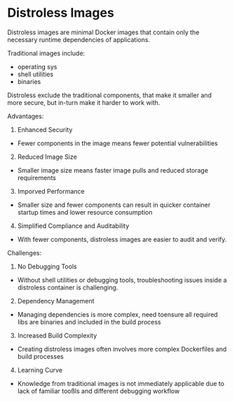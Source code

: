 # Distroless Images

Distroless images are minimal Docker images that contain only the necessary runtime dependencies of applications.

Traditional images include:
- operating sys
- shell utilities
- binaries

Distroless exclude the traditional components, that make it smaller and more secure, but in-turn make it harder to work with.

Advantages:
1. Enhanced Security
- Fewer components in the image means fewer potential vulnerabilities

2. Reduced Image Size
- Smaller image size means faster image pulls and reduced storage requirements

3. Imporved Performance
- Smaller size and fewer components can result in quicker container startup times and lower resource consumption

4. Simplified Compliance and Auditability
- With fewer components, distroless images are easier to audit and verify.

Challenges:
1. No Debugging Tools
- Without shell utilities or debugging tools, troubleshooting issues inside a distroless container is challenging.

2. Dependency Management
- Managing dependencies is more complex, need toensure all required libs are binaries and included in the build process

3. Increased Build Complexity
- Creating distroless images often involves more complex Dockerfiles and build processes

4. Learning Curve
- Knowledge from traditional images is not immediately applicable due to lack of familiar tooßls and different debugging workflow

 
